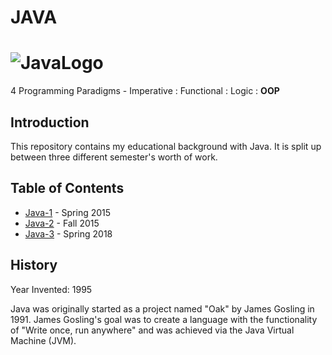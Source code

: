 # JAVA
# ![JavaLogo](https://github.com/Spades86/Undergraduate/blob/master/images/JavaLogo.png)
4 Programming Paradigms - Imperative : Functional : Logic : <b>OOP</b>

## Introduction
This repository contains my educational background with Java. It is split up between three different semester's worth of work.


## Table of Contents
* [Java-1](https://github.com/Spades86/Undergraduate/tree/master/Java/Java-1) - Spring 2015
* [Java-2](https://github.com/Spades86/Undergraduate/tree/master/Java/Java-2) - Fall 2015
* [Java-3](https://github.com/Spades86/Undergraduate/tree/master/Java/Java-3) - Spring 2018

	
## History
Year Invented: 1995

Java was originally started as a project named "Oak" by James Gosling in 1991. James Gosling's goal was to create a language with the functionality of "Write once, run anywhere" and was achieved via the Java Virtual Machine (JVM).
